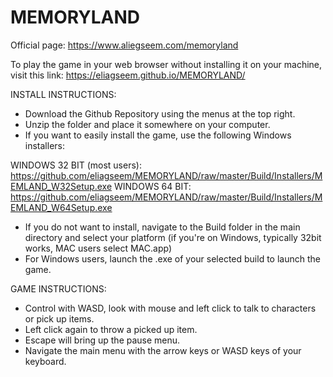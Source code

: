 # MEMORYLAND
Official page: https://www.aliegseem.com/memoryland

To play the game in your web browser without installing it on your machine, visit this link:
https://eliagseem.github.io/MEMORYLAND/

INSTALL INSTRUCTIONS:
- Download the Github Repository using the menus at the top right.
- Unzip the folder and place it somewhere on your computer.
- If you want to easily install the game, use the following Windows installers:

WINDOWS 32 BIT (most users): https://github.com/eliagseem/MEMORYLAND/raw/master/Build/Installers/MEMLAND_W32Setup.exe
WINDOWS 64 BIT: https://github.com/eliagseem/MEMORYLAND/raw/master/Build/Installers/MEMLAND_W64Setup.exe

- If you do not want to install, navigate to the Build folder in the main directory and select your platform (if you're on Windows, typically 32bit works, MAC users select MAC.app)
- For Windows users, launch the .exe of your selected build to launch the game.

GAME INSTRUCTIONS:
- Control with WASD, look with mouse and left click to talk to characters or pick up items. 
- Left click again to throw a picked up item.
- Escape will bring up the pause menu.
- Navigate the main menu with the arrow keys or WASD keys of your keyboard.
